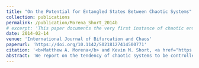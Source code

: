 ```yaml
---
title: "On the Potential for Entangled States Between Chaotic Systems"
collection: publications
permalink: /publication/Morena_Short_2014b
# excerpt: 'This paper documents the very first instance of chaotic entanglement ever detected between two chaotic systems and discusses an analogy to quantum entanglement.'
date: 2014-02-14
venue: 'International Journal of Bifurcation and Chaos'
paperurl: 'https://doi.org/10.1142/S0218127414500771'
citation: '<b>Matthew A. Morena</b> and Kevin M. Short, <a href="https://doi.org/10.3390/dynamics4020022" style="color:#0000FF;">On the Potential for Entangled States Between Chaotic Systems</a>, <i>International Journal of Bifurcation and Chaos</i>, 24(6), p. 1450077 (2014).'
abstract: 'We report on the tendency of chaotic systems to be controlled onto their unstable periodic orbits in such a way that these orbits are stabilized. The resulting orbits are known as cupolets and collectively provide a rich source of qualitative information on the associated chaotic dynamical system. We show that pairs of interacting cupolets may be induced into a state of mutually sustained stabilization that requires no external intervention in order to be maintained and is thus considered bound or entangled. A number of properties of this sort of entanglement are discussed. For instance, should the interaction be disturbed, then the chaotic entanglement would be broken. Based on certain properties of chaotic systems and on examples which we present, there is further potential for chaotic entanglement to be naturally occurring. A discussion of this and of the implications of chaotic entanglement in future research investigations is also presented.'
---
```

<!-- Abstract: We report on the tendency of chaotic systems to be controlled onto their unstable periodic orbits in such a way that these orbits are stabilized. The resulting orbits are known as cupolets and collectively provide a rich source of qualitative information on the associated chaotic dynamical system. We show that pairs of interacting cupolets may be induced into a state of mutually sustained stabilization that requires no external intervention in order to be maintained and is thus considered bound or entangled. A number of properties of this sort of entanglement are discussed. For instance, should the interaction be disturbed, then the chaotic entanglement would be broken. Based on certain properties of chaotic systems and on examples which we present, there is further potential for chaotic entanglement to be naturally occurring. A discussion of this and of the implications of chaotic entanglement in future research investigations is also presented. -->
